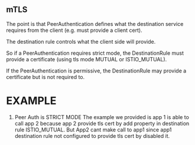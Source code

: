 ## mTLS

The point is that PeerAuthentication defines what the destination service requires from the client (e.g. must provide a client cert).

The destination rule controls what the client side will provide.

So if a PeerAuthentication requires strict mode, the DestinationRule must provide a certificate (using tls mode MUTUAL or ISTIO_MUTUAL).

If the PeerAuthentication is permissive, the DestinationRule may provide a certificate but is not required to.

# EXAMPLE
1. Peer Auth is STRICT MODE
The example we provided is app 1 is able to call app 2 because app 2 provide tls cert by add property in destination rule ISTIO_MUTUAL. 
But App2 cant make call to app1 since app1 destination rule not configured to provide tls cert by disabled it.